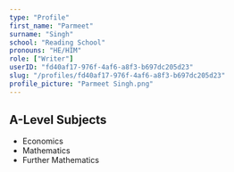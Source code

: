 ```yaml
---
type: "Profile"
first_name: "Parmeet"
surname: "Singh"
school: "Reading School"
pronouns: "HE/HIM"
role: ["Writer"]
userID: "fd40af17-976f-4af6-a8f3-b697dc205d23"
slug: "/profiles/fd40af17-976f-4af6-a8f3-b697dc205d23"
profile_picture: "Parmeet Singh.png"
---
```


## A-Level Subjects

- Economics
- Mathematics
- Further Mathematics
    